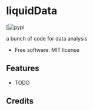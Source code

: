 # liquidData

[![pypi](https://img.shields.io/pypi/v/liquidData.svg)

a bunch of code for data analysis


* Free software: MIT license

Features
--------

* TODO

Credits
-------